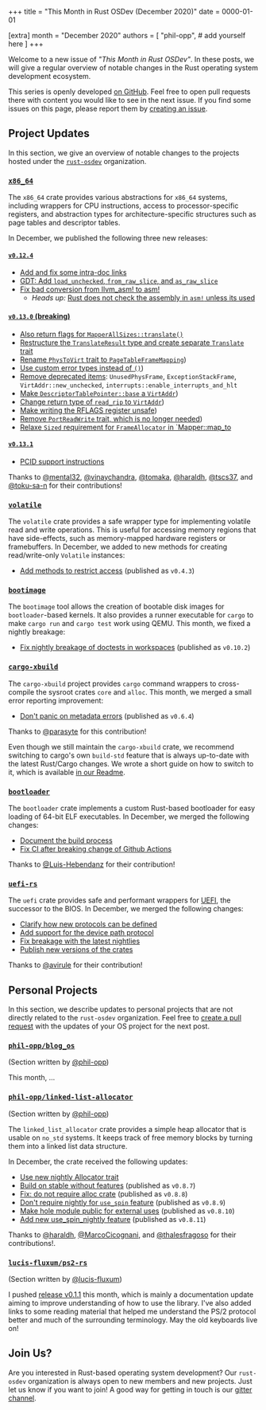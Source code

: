 +++
title = "This Month in Rust OSDev (December 2020)"
date = 0000-01-01

[extra]
month = "December 2020"
authors = [
    "phil-opp",
    # add yourself here
]
+++

Welcome to a new issue of _"This Month in Rust OSDev"_. In these posts, we will give a regular overview of notable changes in the Rust operating system development ecosystem.

<!-- more -->

This series is openly developed [on GitHub](https://github.com/rust-osdev/homepage/). Feel free to open pull requests there with content you would like to see in the next issue. If you find some issues on this page, please report them by [creating an issue](https://github.com/rust-osdev/homepage/issues/new).

<!--
    This is a draft for the upcoming "This Month in Rust OSDev (December 2020)" post.
    Feel free to create pull requests against the `next` branch to add your
    content here.
    Please take a look at the past posts on https://rust-osdev.com/ to see the
    general structure of these posts.
-->

## Project Updates

In this section, we give an overview of notable changes to the projects hosted under the [`rust-osdev`] organization.

[`rust-osdev`]: https://github.com/rust-osdev/about

### [`x86_64`](https://github.com/rust-osdev/x86_64)

The `x86_64` crate provides various abstractions for `x86_64` systems, including wrappers for CPU instructions, access to processor-specific registers, and abstraction types for architecture-specific structures such as page tables and descriptor tables.

In December, we published the following three new releases:

#### [`v0.12.4`](https://github.com/rust-osdev/x86_64/pull/220)

- [Add and fix some intra-doc links](https://github.com/rust-osdev/x86_64/pull/208)
- [GDT: Add `load_unchecked`, `from_raw_slice`, and `as_raw_slice`](https://github.com/rust-osdev/x86_64/pull/210)
- [Fix bad conversion from llvm_asm! to asm!](https://github.com/rust-osdev/x86_64/pull/218)
    - _Heads up:_ [Rust does not check the assembly in `asm!` unless its used](https://github.com/rust-lang/rust/issues/80440)

#### [`v0.13.0` (breaking)](https://github.com/rust-osdev/x86_64/pull/223)

- [Also return flags for `MapperAllSizes::translate()`](https://github.com/rust-osdev/x86_64/pull/207)
- [Restructure the `TranslateResult` type and create separate `Translate` trait](https://github.com/rust-osdev/x86_64/pull/211)
- [Rename `PhysToVirt` trait to `PageTableFrameMapping`](https://github.com/rust-osdev/x86_64/pull/214))
- [Use custom error types instead of `()`](https://github.com/rust-osdev/x86_64/pull/199))
- [Remove deprecated items](https://github.com/rust-osdev/x86_64/pull/223/commits/2df2b97cb53e593b89ab2dbee6669e63d4898386): `UnusedPhysFrame`, `ExceptionStackFrame`, `VirtAddr::new_unchecked`, `interrupts::enable_interrupts_and_hlt`
- [Make `DescriptorTablePointer::base` a `VirtAddr`](https://github.com/rust-osdev/x86_64/pull/215))
- [Change return type of `read_rip` to `VirtAddr`](https://github.com/rust-osdev/x86_64/pull/216))
- [Make writing the RFLAGS register unsafe](https://github.com/rust-osdev/x86_64/pull/219))
- [Remove `PortReadWrite` trait, which is no longer needed](https://github.com/rust-osdev/x86_64/pull/217))
- [Relaxe `Sized` requirement for `FrameAllocator` in `Mapper::map_to](https://github.com/rust-osdev/x86_64/pull/204)

#### [`v0.13.1`](https://github.com/rust-osdev/x86_64/commit/4d5058c1a1c3873294b92a628be0bb151d37ca6a)

- [PCID support instructions](https://github.com/rust-osdev/x86_64/pull/169)

Thanks to [@mental32](https://github.com/mental32), [@vinaychandra](https://github.com/vinaychandra), [@tomaka](https://github.com/tomaka), [@haraldh](https://github.com/haraldh), [@tscs37](https://github.com/tscs37), and [@toku-sa-n](https://github.com/toku-sa-n) for their contributions!

### [`volatile`](https://github.com/rust-osdev/volatile)

The `volatile` crate provides a safe wrapper type for implementing volatile read and write operations. This is useful for accessing memory regions that have side-effects, such as memory-mapped hardware registers or framebuffers. In December, we added to new methods for creating read/write-only `Volatile` instances:

- [Add methods to restrict access](https://github.com/rust-osdev/volatile/pull/19) <span class="gray">(published as `v0.4.3`)</span>

### [`bootimage`](https://github.com/rust-osdev/bootimage)

The `bootimage` tool allows the creation of bootable disk images for `bootloader`-based kernels. It also provides a runner executable for `cargo` to make `cargo run` and `cargo test` work using QEMU. This month, we fixed a nightly breakage:

- [Fix nightly breakage of doctests in workspaces](https://github.com/rust-osdev/bootimage/pull/69) <span class="gray">(published as `v0.10.2`)</span>

### [`cargo-xbuild`](https://github.com/rust-osdev/cargo-xbuild)

The `cargo-xbuild` project provides `cargo` command wrappers to cross-compile the sysroot crates `core` and `alloc`. This month, we merged a small error reporting improvement:

- [Don't panic on metadata errors](https://github.com/rust-osdev/cargo-xbuild/pull/100) <span class="gray">(published as `v0.6.4`)</span>

Thanks to [@parasyte](https://github.com/parasyte) for this contribution!

Even though we still maintain the `cargo-xbuild` crate, we recommend switching to cargo's own `build-std` feature that is always up-to-date with the latest Rust/Cargo changes. We wrote a short guide on how to switch to it, which is available [in our Readme](https://github.com/rust-osdev/cargo-xbuild#alternative-the-build-std-feature-of-cargo).

### [`bootloader`](https://github.com/rust-osdev/bootloader)

The `bootloader` crate implements a custom Rust-based bootloader for easy loading of 64-bit ELF executables. In December, we merged the following changes:

- [Document the build process](https://github.com/rust-osdev/bootloader/pull/134)
- [Fix CI after breaking change of Github Actions](https://github.com/rust-osdev/bootloader/compare/530b26f86ae0c7cf8906de0d7f5184bb206bcb7c...d8f7a20bb24e9f1d36f86010e1ce00bdfc51d045)

Thanks to [@Luis-Hebendanz](https://github.com/Luis-Hebendanz) for their contribution!

### [`uefi-rs`](https://github.com/rust-osdev/uefi-rs)

The `uefi` crate provides safe and performant wrappers for [UEFI](https://en.wikipedia.org/wiki/Unified_Extensible_Firmware_Interface), the successor to the BIOS. In December, we merged the following changes:

- [Clarify how new protocols can be defined](https://github.com/rust-osdev/uefi-rs/pull/185)
- [Add support for the device path protocol](https://github.com/rust-osdev/uefi-rs/pull/187)
- [Fix breakage with the latest nightlies](https://github.com/rust-osdev/uefi-rs/pull/188)
- [Publish new versions of the crates](https://github.com/rust-osdev/uefi-rs/pull/189)

Thanks to [@avirule](https://github.com/avirule) for their contribution!

## Personal Projects

In this section, we describe updates to personal projects that are not directly related to the `rust-osdev` organization. Feel free to [create a pull request](https://github.com/rust-osdev/homepage/pulls) with the updates of your OS project for the next post.

### [`phil-opp/blog_os`](https://github.com/phil-opp/blog_os)

<span class="gray">(Section written by [@phil-opp](https://github.com/phil-opp))</span>

This month, ...

### [`phil-opp/linked-list-allocator`](https://github.com/phil-opp/linked-list-allocator)

<span class="gray">(Section written by [@phil-opp](https://github.com/phil-opp))</span>

The `linked_list_allocator` crate provides a simple heap allocator that is usable on `no_std` systems. It keeps track of free memory blocks by turning them into a linked list data structure.

In December, the crate received the following updates:

- [Use new nightly Allocator trait](https://github.com/phil-opp/linked-list-allocator/pull/42)
- [Build on stable without features](https://github.com/phil-opp/linked-list-allocator/pull/43) <span class="gray">(published as `v0.8.7`)</span>
- [Fix: do not require alloc crate](https://github.com/phil-opp/linked-list-allocator/pull/44) <span class="gray">(published as `v0.8.8`)</span>
- [Don't require nightly for `use_spin` feature](https://github.com/phil-opp/linked-list-allocator/pull/46) <span class="gray">(published as `v0.8.9`)</span>
- [Make hole module public for external uses](https://github.com/phil-opp/linked-list-allocator/pull/47) <span class="gray">(published as `v0.8.10`)</span>
- [Add new use_spin_nightly feature](https://github.com/phil-opp/linked-list-allocator/pull/49) <span class="gray">(published as `v0.8.11`)</span>

Thanks to [@haraldh](https://github.com/haraldh), [@MarcoCicognani](https://github.com/MarcoCicognani), and [@thalesfragoso](https://github.com/thalesfragoso) for their contributions!.

### [`lucis-fluxum/ps2-rs`](https://github.com/lucis-fluxum/ps2-rs)

<span class="gray">(Section written by [@lucis-fluxum](https://github.com/lucis-fluxum))</span>

I pushed [release v0.1.1](https://docs.rs/ps2/0.1.1/ps2/) this month, which is mainly a documentation update aiming
to improve understanding of how to use the library. I've also added links to some reading material that helped me
understand the PS/2 protocol better and much of the surrounding terminology. May the old keyboards live on!

## Join Us?

Are you interested in Rust-based operating system development? Our `rust-osdev` organization is always open to new members and new projects. Just let us know if you want to join! A good way for getting in touch is our [gitter channel](https://gitter.im/rust-osdev/Lobby).


<!--
TODO: Update publication date
-->
